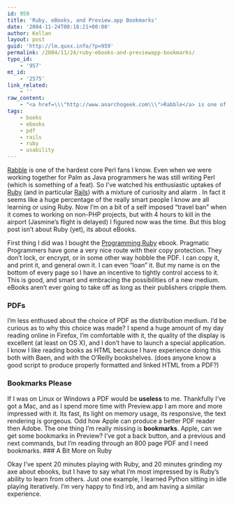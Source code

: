 ```yaml
---
id: 959
title: 'Ruby, eBooks, and Preview.app Bookmarks'
date: '2004-11-24T00:18:21+00:00'
author: Kellan
layout: post
guid: 'http://lm.quxx.info/?p=959'
permalink: /2004/11/24/ruby-ebooks-and-previewapp-bookmarks/
typo_id:
    - '957'
mt_id:
    - '2575'
link_related:
    - ''
raw_content:
    - "<a href=\\\"http://www.anarchogeek.com\\\">Rabble</a> is one of the hardest core Perl fans I know.  Even when we were working together for Palm as Java programmers he was still writing Perl (which is something of a feat).  So I\\'ve watched his enthusiastic uptakes of <a href=\\\"http://www.ruby-lang.org/\\\">Ruby</a> (and in particular <a href=\\\"http://www.rubyonrails.org/show/HomePage\\\">Rails</a>) with a mixture of curiosity and alarm .  In fact it seems like a huge percentage of the really smart people I know are all learning or using Ruby.  Now I\\'m on a bit of a self imposed \\\"travel ban\\\" when it comes to working on non-PHP projects, but with 4 hours to kill in the airport (Jasmine\\'s flight is delayed) I figured now was the time.  But this blog post isn\\'t about Ruby (yet), its about eBooks. \n\nFirst thing I did was I bought the <a href=\\\"http://pragmaticprogrammer.com/titles/ruby/index.html\\\">Programming Ruby</a> ebook. Pragmatic Programmers have gone a very nice route with their copy protection.  They don\\'t lock, or encrypt, or in some other way hobble the PDF.  I can copy it, and print it, and general own it.  I can even \\\"loan\\\" it.  But my name is on the bottom of every page so I have an incentive to tightly control access to it.  This is good, and smart and embracing the possibilities of a new medium.  eBooks aren\\'t ever going to take off as long as their publishers cripple them.\n\n<h3>PDFs</h3>I\\'m less enthused about the choice of PDF as the distribution medium.  I\\'d be curious as to why this choice was made?  \n\nI spend a huge amount of my day reading online in Firefox, I\\'m comfortable with it, the quality of the display is excellent (at least on OS X), and I don\\'t have to launch a special application.  I know I like reading books as HTML because I have experience doing this both with Baen, and with the O\\'Reilly bookshelves. (does anyone know a good script to produce properly formatted and linked HTML from a PDF?)\n\n<h3>Bookmarks Please</h3>If I was on Linux or Windows a PDF would be <b>useless</b> to me.  Thankfully I\\'ve got a Mac, and as I spend more time with Preview.app I am more and more impressed with it.  Its fast, its light on memory usage, its responsive, the text rendering is gorgeous.  Odd how Apple can produce a better PDF reader then Adobe.  The one thing I\\'m really missing is <b>bookmarks</b>.  Apple, can we get some bookmarks in Preview?  I\\'ve got a back button, and a previous and next commands, but I\\'m reading through an 800 page PDF and I need bookmarks.\n\n<h3>A Bit More on Ruby</h3>Okay I\\'ve spent 20 minutes playing with Ruby, and 20 minutes grinding my axe about ebooks, but I have to say what I\\'m most impressed by is Ruby\\'s ability to learn from others.  Just one example, I learned Python sitting in idle playing iteratively.  I\\'m very happy to find irb, and am having a similar experience."
tags:
    - books
    - ebooks
    - pdf
    - rails
    - ruby
    - usability
---
```


[Rabble](http://www.anarchogeek.com) is one of the hardest core Perl fans I know. Even when we were working together for Palm as Java programmers he was still writing Perl (which is something of a feat). So I’ve watched his enthusiastic uptakes of [Ruby](http://www.ruby-lang.org/) (and in particular [Rails](http://www.rubyonrails.org/show/HomePage)) with a mixture of curiosity and alarm . In fact it seems like a huge percentage of the really smart people I know are all learning or using Ruby. Now I’m on a bit of a self imposed “travel ban” when it comes to working on non-PHP projects, but with 4 hours to kill in the airport (Jasmine’s flight is delayed) I figured now was the time. But this blog post isn’t about Ruby (yet), its about eBooks.

First thing I did was I bought the [Programming Ruby](http://pragmaticprogrammer.com/titles/ruby/index.html) ebook. Pragmatic Programmers have gone a very nice route with their copy protection. They don’t lock, or encrypt, or in some other way hobble the PDF. I can copy it, and print it, and general own it. I can even “loan” it. But my name is on the bottom of every page so I have an incentive to tightly control access to it. This is good, and smart and embracing the possibilities of a new medium. eBooks aren’t ever going to take off as long as their publishers cripple them.

### PDFs

I’m less enthused about the choice of PDF as the distribution medium. I’d be curious as to why this choice was made? I spend a huge amount of my day reading online in Firefox, I’m comfortable with it, the quality of the display is excellent (at least on OS X), and I don’t have to launch a special application. I know I like reading books as HTML because I have experience doing this both with Baen, and with the O’Reilly bookshelves. (does anyone know a good script to produce properly formatted and linked HTML from a PDF?)

### Bookmarks Please

If I was on Linux or Windows a PDF would be **useless** to me. Thankfully I’ve got a Mac, and as I spend more time with Preview.app I am more and more impressed with it. Its fast, its light on memory usage, its responsive, the text rendering is gorgeous. Odd how Apple can produce a better PDF reader then Adobe. The one thing I’m really missing is **bookmarks**. Apple, can we get some bookmarks in Preview? I’ve got a back button, and a previous and next commands, but I’m reading through an 800 page PDF and I need bookmarks. ### A Bit More on Ruby

Okay I’ve spent 20 minutes playing with Ruby, and 20 minutes grinding my axe about ebooks, but I have to say what I’m most impressed by is Ruby’s ability to learn from others. Just one example, I learned Python sitting in idle playing iteratively. I’m very happy to find irb, and am having a similar experience. 